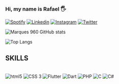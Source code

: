 ### Hi, my name is Rafael 🖐️

[![Spotify](https://img.shields.io/badge/Spotify-1ED760?&style=for-the-badge&logo=spotify&logoColor=white)](https://open.spotify.com/user/rl43uqvglbpyvd4kpj8iuk3e2) 
[![Linkedin](https://img.shields.io/badge/LinkedIn-0077B5?style=for-the-badge&logo=linkedin&logoColor=white)](https://www.linkedin.com/in/rafael-marques-69b559177/)
[![Instagram](https://img.shields.io/badge/Instagram-E4405F?style=for-the-badge&logo=instagram&logoColor=white)](https://instagram.com/rafael_marques960)
[![Twitter](https://img.shields.io/badge/Twitter-1DA1F2?style=for-the-badge&logo=twitter&logoColor=white)](https://twitter.com/marquess960)


![Marques 960 GitHub stats](https://github-readme-stats.vercel.app/api?username=marques960&show_icons=true&theme=radical)

![Top Langs](https://github-readme-stats.vercel.app/api/top-langs/?username=marques960&layout=compact)

## SKILLS
<div style="display: inline_block"><br/>
  <img align="center" alt="html5" src="https://img.shields.io/badge/HTML5-E34F26?style=for-the-badge&logo=html5&logoColor=white" />
  <img align="center" alt="CSS 3" src="https://img.shields.io/badge/CSS3-1572B6?style=for-the-badge&logo=css3&logoColor=white" />
  <img align="center" alt="Flutter" src="https://img.shields.io/badge/Flutter-02569B?style=for-the-badge&logo=flutter&logoColor=white" />
  <img align="center" alt="Dart" src="https://img.shields.io/badge/Dart-0175C2?style=for-the-badge&logo=dart&logoColor=white" />
  <img align="center" alt="PHP" src="https://img.shields.io/badge/PHP-777BB4?style=for-the-badge&logo=php&logoColor=white" />
  <img align="center" alt="C" src="https://img.shields.io/badge/C-00599C?style=for-the-badge&logo=c&logoColor=white" />
  <img align="center" alt="C#" src="https://img.shields.io/badge/C%23-239120?style=for-the-badge&logo=c-sharp&logoColor=white" />
  
</div>
